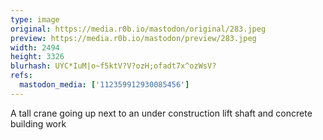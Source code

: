 ```yaml
---
type: image
original: https://media.r0b.io/mastodon/original/283.jpeg
preview: https://media.r0b.io/mastodon/preview/283.jpeg
width: 2494
height: 3326
blurhash: UYC*IuM|o~f5ktV?V?ozH;ofadt7x^ozWsV?
refs:
  mastodon_media: ['112359912930085456']
---
```


A tall crane going up next to an under construction lift shaft and concrete building work
